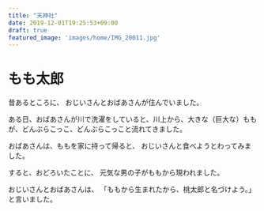 ```yaml
---
title: "天神社"
date: 2019-12-01T19:25:53+09:00
draft: true
featured_image: 'images/home/IMG_20011.jpg'
---
```



# もも太郎
 
昔あるところに、
おじいさんとおばあさんが住んでいました。
 
ある日、おばあさんが川で洗濯をしていると、川上から、大きな（巨大な）ももが、どんぶらこっこ、どんぶらこっこと流れてきました。
 
おばあさんは、ももを家に持って帰ると、
おじいさんと食べようとわってみました。
 
すると、おどろいたことに、
元気な男の子がももから現われました。
 
おじいさんとおばあさんは、
「ももから生まれたから、桃太郎と名づけよう。」と言いました。